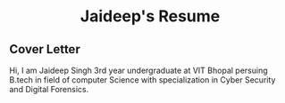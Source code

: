 <h1 align="center">Jaideep's Resume </h1>

<h2> Cover Letter </h2>
Hi, I am Jaideep Singh 3rd year undergraduate at VIT Bhopal persuing B.tech in field of computer Science with specialization in Cyber Security and Digital Forensics. 
